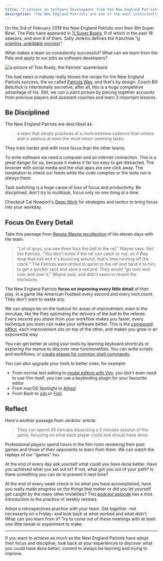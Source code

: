 ```yaml
---
title: "3 Lessons on Software Development from the New England Patriots"
description: "The New England Patriots are one of the most costistently successful American Football franchises. By looking at how they operate we can learn useful lessons to apply to our job as software developers."
---
```


On the 3rd of February 2019 the New England Patriots won their 6th Super Bowl. The Pats have appeared in [11 Super Bowls](https://www.si.com/nfl/2018/01/21/patriots-how-many-super-bowl-appearances), 9 of which in the past 18 seasons, and won 6 of them. Sally Jenkins defines the franchise "[_a snarling, unkillable monster_](https://www.washingtonpost.com/sports/the-patriots-secret-is-focusing-on-the-details-every-last-detail/2019/01/31/87726362-255d-11e9-ad53-824486280311_story.html?noredirect=on&utm_term=.4848d471bf64)".

What makes a team so consistently successful? What can we learn from the Pats and apply to our jobs as software developers?

![a picture of Tom Brady, the Patriots' quarterback](https://s3.amazonaws.com/mokacoding/2019-03-05-tom-brady.webp)

The bad news is nobody really knows the recipe for the New England Patriots success, the so called [Patriots Way](https://www.theplayerstribune.com/en-us/articles/kevin-faulk-patriots-way), and that's by design. Coach Bill Belichick is intentionally secretive, after all, this is a huge competitive advantage of his. Still, we can a paint picture by piecing together accounts from previous players and assistant coaches and learn 3 important lessons.

## Be Disciplined

The New England Patriots are described as:

> a team that simply practices at a more extreme cadence than others and is zealous at even the most minor-seeming tasks.

They train harder and with more focus than the other teams. 

To write software we need a computer and an internet connection. This is a great danger for us, because it makes it far too easy to get distracted. The browser with social media and the chat apps are one click away. The temptation to check our feeds while the code compiles or the tests run is always there.

Task switching is a huge cause of loss of focus and productivity. Be disciplined, don't try to multitask, focus only on one thing at a time.

Checkout Cal Newport's [Deep Work](https://geni.us/FITEF) for strategies and tactics to bring focus into your workday.

## Focus On Every Detail

Take this passage from [Reggie Wayne recollection](https://www.patsfans.com/new-england-patriots/messageboard/threads/jenkins-its-all-in-the-details.1147324/page-2) of his eleven days with the team.

> "Lot of guys, you see them toss the ball to the ref," Wayne says. Not the Patriots. "You don't know if the ref can catch or not, so if they drop that ball and it's bouncing around, that's time running off the clock." The Patriots were drilled to sprint to the ref and hand it to him, to get a quicker spot and save a second. They would "go over and over and over it," Wayne said, and didn't seem to resent the monotony.

The New England Patriots **focus on improving every little detail** of their play. In a game like American Football every second and every inch count. They don't want to waste any.

We can always be on the lookout for areas of improvement, even in the minutiae, like the Pats optimizing the delivery of the ball to the referee. Every second you shave from your workflow makes you faster, every technique you learn can make your software better. This is the [compound effect](), each improvement sits on top of the other, and makes you grow in an exponential way.

You can get better at using your tools by learning keyboard shortcuts or exploring the menus to discover new functionalities. You can write scripts and workflows, or [create aliases for common shell commands](https://www.mokacoding.com/blog/terminal-aliases/).

You can also upgrade your tools to better ones, for example:

- From normal text editing to [modal editing with Vim](http://vimcasts.org/), you don't even need to use Vim itself, you can use a keybinding plugin for your favourite editor
- From macOS Spotlight to [Alfred](https://www.alfredapp.com/)
- From Bash to [zsh](https://ohmyz.sh/) or [Fish](https://fishshell.com/)

## Reflect

Here's another passage from Jenkins' article:

> They can spend 45 minutes dissecting a 2 minutes session of the game, focusing on what each player could and should have done. 

Professional players spend hours in the film room reviewing their past games and those of their opponents to learn from them. We can watch the replays of our "games" too. 

At the end of every day ask yourself what could you have done better. Have you achieved what you set out to? If not, what got you out of your path? Is there something you can do to prevent it next time?

At the end of every week check in on what you have accomplished, have you really made progress on the things that matter or did you let yourself get caught by the many other trivialities? This [podcast episode](https://thepodcast.fm/episodes/27) has a nice introduction to the practice of weekly reviews.

Adopt a retrospectives practice with your team. Get together -not necessarily on a Friday- and look back at what worked and what didn't. What can you learn from it? Try to come out of these meetings with at least one little tweak or experiment to make.

---

If you want to achieve as much as the New England Patriots have adopt their focus and discipline, look back at your experiences to discover what you could have done better, commit to always be learning and trying to improve.
